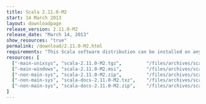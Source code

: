 ```yaml
---
title: Scala 2.11.0-M2
start: 14 March 2013
layout: downloadpage
release_version: 2.11.0-M2
release_date: "March 14, 2013"
show_resources: "true"
permalink: /download/2.11.0-M2.html
requirements: "This Scala software distribution can be installed on any Unix-like or Windows system. It requires the Java runtime version 1.6 or later, which can be downloaded <a href='http://www.java.com/'>here</a>."
resources: [
  ["-main-unixsys", "scala-2.11.0-M2.tgz",         "/files/archives/scala-2.11.0-M2.tgz",         "Max OS X, Unix, Cygwin",  "25 MB"],
  ["-main-windows", "scala-2.11.0-M2.msi",         "/files/archives/scala-2.11.0-M2.msi",         "Windows (msi installer)", "50 MB"],
  ["-non-main-sys", "scala-2.11.0-M2.zip",         "/files/archives/scala-2.11.0-M2.zip",         "Windows",                 "25 MB"],
  ["-non-main-sys", "scala-docs-2.11.0-M2.txz",    "/files/archives/scala-docs-2.11.0-M2.txz",    "API docs",                "3 MB"],
  ["-non-main-sys", "scala-docs-2.11.0-M2.zip",    "/files/archives/scala-docs-2.11.0-M2.zip",    "API docs",                "27 MB"]
]
---
```




